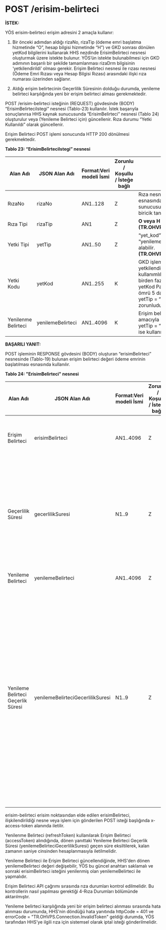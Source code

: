 # POST /erisim-belirteci


**İSTEK:**

YÖS erisim-belirteci erişim adresini 2 amaçla kullanır:   

1.	Bir önceki adımdan aldığı rizaNo, rizaTip (ödeme emri başlatma hizmetinde “O”, hesap bilgisi hizmetinde “H”) ve GKD sonrası dönülen yetKod bilgilerini kullanarak HHS nezdinde ErisimBelirteci nesnesi oluşturmak üzere istekte bulunur. YÖS’ün istekte bulunabilmesi için GKD adımının başarılı bir şekilde tamamlanması rizaDrm bilgisinin ‘yetkilendirildi’ olması gerekir. Erişim Belirteci nesnesi ile rızası nesnesi (Ödeme Emri Rızası veya Hesap Bilgisi Rızası) arasındaki ilişki rıza numarası üzerinden sağlanır.  

2.	Aldığı erişim belirtecinin Geçerlilik Süresinin dolduğu durumda, yenileme belirteci karşılığında yeni bir erişim belirteci alması gerekmektedir.  


POST /erisim-belirteci isteğinin (REQUEST) gövdesinde (BODY)  “ErisimBelirteciIstegi” nesnesi (Tablo-23) kullanılır. İstek başarıyla sonuçlanırsa HHS kaynak sunucusunda “ErisimBelirteci” nesnesi (Tablo 24) oluşturulur veya (Yenileme Belirteci için) güncellenir. Rıza durumu “Yetki Kullanıldı” olarak güncellenir.

Erişim Belirteci POST işlemi sonucunda HTTP 200 dönülmesi gerekmektedir. 


**Tablo 23: “ErisimBelirteciIstegi” nesnesi**

|Alan Adı |JSON Alan Adı	|Format:Veri modeli İsmi	|Zorunlu / Koşullu /  İsteğe bağlı	|Açıklama	|
| --- | --- | --- | --- | --- | 
| RızaNo | rizaNo | AN1..128 | Z | Rıza nesnesinin oluşturulması esnasında HHS kaynak sunucusu tarafından atanan biricik tanımlayıcı | 
| Rıza Tipi | rizaTip | AN1 | Z | **O veya H (TR.OHVPS.DataCode.RizaTip)** | 
| Yetki Tipi | yetTip | AN1..50 | Z | “yet_kod” yada “yenileme_belirteci” değerini alabilir. **(TR.OHVPS.DataCode.YetTip)** | 
| Yetki Kodu | yetKod | AN1..255 | K | GKD işleminden dönen yetkilendirme kodudur. Tek kullanımlık olup, aynı yetKod ile birden fazla token alınamaz. yetKod Parametresinin yaşam ömrü 5 dakika olmalıdır.<br>yetTip = “yet_kod” ise zorunludur. | 
| Yenilenme Belirteci | yenilemeBelirteci | AN1..4096   | K | Erişim belirtecinin yenilenmesi amacıyla kullanılır.<br>yetTip = “yenileme_belirteci” ise kullanımı zorunludur. | 


**BAŞARILI YANIT:**


POST işleminin RESPONSE gövdesini (BODY) oluşturan “erisimBelirteci” nesnesinde (Tablo-19) bulunan erişim belirteci değeri ödeme emrinin başlatılması esnasında kullanılır.


**Tablo 24: "ErisimBelirteci" nesnesi**

|Alan Adı |JSON Alan Adı	|Format:Veri modeli İsmi	|Zorunlu / Koşullu /  İsteğe bağlı	|Açıklama	|
| --- | --- | --- | --- | --- | 
| Erişim Belirteci | erisimBelirteci | AN1..4096 | Z | Yetkilendirme Kodu karşılığında HHS tarafından dönülen ve sonraki hesap bilgisi ve ödeme emri servislerine erişimde kullanılan bilgidir.  | 
| Geçerlilik Süresi | gecerlilikSuresi | N1..9 | Z | Erişim Belirtecini saniye cinsinden geçerlilik süresidir.<br> Erişim belirteci geçerli olduğu son tarih ;<br>Hesap Bilgisi Rızası için en fazla 30 gün olmalıdır. Erişimin Geçerli Olduğu Son Tarih(erisimIzniSonTrh); Erişim Belirteci Geçerlilik Süresi'nden küçük ise Erişimin Geçerli Olduğu Son Tarih değeri ile sınırlıdır.<br>Ödeme Başlatma Rızası için 5 dakika olmalıdır. | 
| Yenileme Belirteci | yenilemeBelirteci | AN1..4096 | Z | Erişim belirtecinin yenilenmesi amacıyla kullanılır. | 
| Yenileme Belirteci Geçerlik Süresi | yenilemeBelirteciGecerlilikSuresi | N1..9 | Z | Yenileme belirtecinin saniye cinsinden geçerlilik süresidir.<br>Yenileme belirtecinin geçerli olduğu son tarih ;<br>Hesap Bilgisi için Erişimin Geçerli Olduğu Son Tarih ile sınırlı olmalıdır.<br>Bu tarih geldiği zaman Hesap Bilgisi Rıza Durumunu ”Yetki Sonlandırıldı” statüsüne çekilmesi gerekir.<br>Ödeme Başlatma için Rıza Oluşturma Zamanından 15 gün sonrası olmalıdır.<br><br>15 gün süresi sorgulama servislerinin çağrımını destekleyecek şekilde uzun tutulmuştur. İleri vadeli işlemler bu kapsamda değildir. <br>Ödeme emri 5 dakika içinde gerçekleştirilmelidir. Gerçekleşmediğinde 4.2.8 bölümünde aktarılan rıza statü güncellemesi yapılmalıdır. | 

erisim-belirteci erisim noktasından elde edilen erisimBelirteci, ilişkilendirildiği nesne veya işlem için gönderilen POST isteği başlığında x-access-token alanında iletilir.

Yenilenme Belirteci (refreshToken) kullanılarak Erişim Belirteci (accessToken) alındığında, dönen yanıttaki Yenileme Belirteci Geçerlik Süresi (yenilemeBelirteciGecerlilikSuresi) geçen süre eksiltilerek, kalan zamanın saniye cinsinden hesaplanmasıyla iletilmelidir.

Yenileme Belirteci ile Erişim Belirteci güncellendiğinde, HHS'den dönen yenilemeBelirteci değeri değişebilir, YÖS bu güncel anahtarı saklamalı ve sonraki erisimBelirteci isteğini yenilenmiş olan yenilemeBelirteci ile yapmalıdır.


Erişim Belirteci API çağrımı sırasında rıza durumları kontrol edilmelidir. Bu kontrollerin nasıl yapılması gerektiği 4-Rıza Durumları bölümünde aktarılmıştır.

Yenileme belirteci karşılığında yeni bir erişim belirteci alınması sırasında hata alınması durumunda, HHS'nin döndüğü hata yanıtında httpCode = 401 ve errorCode = "TR.OHVPS.Connection.InvalidToken" geldiği durumda, YÖS tarafından HHS'ye ilgili rıza için sistemsel olarak iptal isteği gönderilmelidir.
